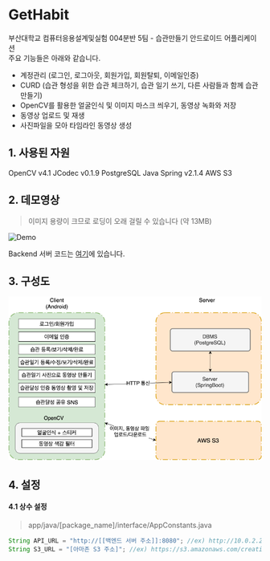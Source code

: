 # GetHabit  
부산대학교 컴퓨터응용설계및실험 004분반 5팀 - 습관만들기 안드로이드 어플리케이션  
주요 기능들은 아래와 같습니다.  
- 계정관리 (로그인, 로그아웃, 회원가입, 회원탈퇴, 이메일인증) 
- CURD (습관 형성을 위한 습관 체크하기, 습관 일기 쓰기, 다른 사람들과 함께 습관만들기)
- OpenCV를 활용한 얼굴인식 및 이미지 마스크 씌우기, 동영상 녹화와 저장
- 동영상 업로드 및 재생
- 사진파일을 모아 타임라인 동영상 생성

## 1. 사용된 자원
OpenCV v4.1
JCodec v0.1.9
PostgreSQL
Java Spring v2.1.4
AWS S3

## 2. 데모영상
> 이미지 용량이 크므로 로딩이 오래 걸릴 수 있습니다 (약 13MB)
  
![Demo](./misc/gethabit_demo.gif)

Backend 서버 코드는 [여기](https://github.com/pnu-004-team5/CreatingHabits)에 있습니다.

## 3. 구성도
![Diagram](./misc/gethabit_diagram.png)

## 4. 설정
  
#### 4.1 상수 설정
> app/java/[package_name]/interface/AppConstants.java 
```java
String API_URL = "http://[[백엔드 서버 주소]]:8080"; //ex) http://10.0.2.2:8080; AVD로 실행하고 백엔드서버를 로컬로 실행할때
String S3_URL = "[아마존 S3 주소]"; //ex) https://s3.amazonaws.com/creatinghabits-userfiles-mobilehub-665767729/public
```





